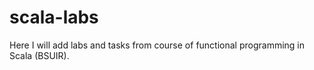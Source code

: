 # scala-labs

Here I will add labs and tasks from course of functional programming in Scala (BSUIR).
